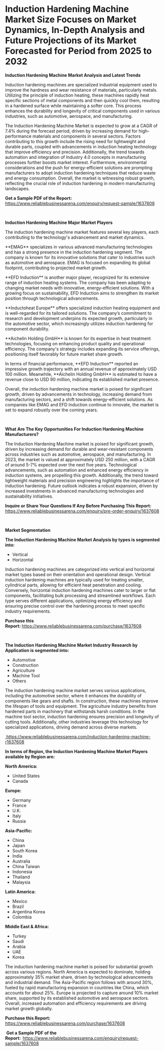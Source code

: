 <p><h1>Induction Hardening Machine Market Size Focuses on Market Dynamics, In-Depth Analysis and Future Projections of its Market Forecasted for Period from 2025 to 2032</h1></p><p><strong>Induction Hardening Machine Market Analysis and Latest Trends</strong></p>
<p><p>Induction hardening machines are specialized industrial equipment used to improve the hardness and wear resistance of materials, particularly metals. Utilizing the principle of induction heating, these machines rapidly heat specific sections of metal components and then quickly cool them, resulting in a hardened surface while maintaining a softer core. This process enhances the durability and longevity of critical components used in various industries, such as automotive, aerospace, and manufacturing.</p><p>The Induction Hardening Machine Market is expected to grow at a CAGR of 7.4% during the forecast period, driven by increasing demand for high-performance materials and components in several sectors. Factors contributing to this growth include the rising need for lightweight and durable parts, coupled with advancements in induction heating technology that improve efficiency and precision. Additionally, the trend towards automation and integration of Industry 4.0 concepts in manufacturing processes further boosts market interest. Furthermore, environmental considerations and the push for energy-efficient solutions are prompting manufacturers to adopt induction hardening techniques that reduce waste and energy consumption. Overall, the market is witnessing robust growth, reflecting the crucial role of induction hardening in modern manufacturing landscapes.</p></p>
<p><strong>Get a Sample PDF of the Report:&nbsp;</strong> <a href="https://www.reliablebusinessarena.com/enquiry/request-sample/1637608?utm_campaign=2720&utm_medium=2&utm_source=Github&utm_content=ia&utm_term=16042025&utm_id=induction-hardening-machine">https://www.reliablebusinessarena.com/enquiry/request-sample/1637608</a></p>
<p>&nbsp;</p>
<p><strong>Induction Hardening Machine Major Market Players</strong></p>
<p><p>The induction hardening machine market features several key players, each contributing to the technology's advancement and market dynamics.</p><p>**EMAG** specializes in various advanced manufacturing technologies and has a strong presence in the induction hardening segment. The company is known for its innovative solutions that cater to industries such as automotive and aerospace. EMAG is focused on expanding its global footprint, contributing to projected market growth.</p><p>**EFD Induction** is another major player, recognized for its extensive range of induction heating systems. The company has been adapting to changing market needs with innovative, energy-efficient solutions. With a growing focus on sustainability, EFD Induction aims to strengthen its market position through technological advancements.</p><p>**Inductoheat Europe** offers specialized induction heating equipment and is well-regarded for its tailored solutions. The company’s commitment to research and development underpins its expected growth, particularly in the automotive sector, which increasingly utilizes induction hardening for component durability.</p><p>**Aichelin Holding GmbH** is known for its expertise in heat treatment technologies, focusing on enhancing product quality and operational efficiency. The company's strategy includes expanding its service offerings, positioning itself favorably for future market share growth.</p><p>In terms of financial performance, **EFD Induction** reported an impressive growth trajectory with an annual revenue of approximately USD 100 million. Meanwhile, **Aichelin Holding GmbH** is estimated to have a revenue close to USD 90 million, indicating its established market presence.</p><p>Overall, the induction hardening machine market is poised for significant growth, driven by advancements in technology, increasing demand from manufacturing sectors, and a shift towards energy-efficient solutions. As companies like EMAG and EFD Induction continue to innovate, the market is set to expand robustly over the coming years.</p></p>
<p>&nbsp;</p>
<p><strong>What Are The Key Opportunities For Induction Hardening Machine Manufacturers?</strong></p>
<p><p>The Induction Hardening Machine market is poised for significant growth, driven by increasing demand for durable and wear-resistant components across industries such as automotive, aerospace, and manufacturing. In 2023, the market is valued at approximately USD 250 million, with a CAGR of around 5-7% expected over the next five years. Technological advancements, such as automation and enhanced energy efficiency in induction systems, are propelling this growth. Additionally, the trend toward lightweight materials and precision engineering highlights the importance of induction hardening. Future outlook indicates a robust expansion, driven by increased investments in advanced manufacturing technologies and sustainability initiatives.</p></p>
<p><strong>Inquire or Share Your Questions If Any Before Purchasing This Report:</strong> <a href="https://www.reliablebusinessarena.com/enquiry/pre-order-enquiry/1637608?utm_campaign=2720&utm_medium=2&utm_source=Github&utm_content=ia&utm_term=16042025&utm_id=induction-hardening-machine">https://www.reliablebusinessarena.com/enquiry/pre-order-enquiry/1637608</a></p>
<p>&nbsp;</p>
<p><strong>Market Segmentation</strong></p>
<p><strong>The Induction Hardening Machine Market Analysis by types is segmented into:</strong></p>
<p><ul><li>Vertical</li><li>Horizontal</li></ul></p>
<p><p>Induction hardening machines are categorized into vertical and horizontal market types based on their orientation and operational design. Vertical induction hardening machines are typically used for treating smaller, cylindrical parts, allowing for efficient heat penetration and cooling. Conversely, horizontal induction hardening machines cater to larger or flat components, facilitating bulk processing and streamlined workflows. Each type serves different applications, optimizing energy efficiency and ensuring precise control over the hardening process to meet specific industry requirements.</p></p>
<p><strong>Purchase this Report:&nbsp;</strong><a href="https://www.reliablebusinessarena.com/purchase/1637608?utm_campaign=2720&utm_medium=2&utm_source=Github&utm_content=ia&utm_term=16042025&utm_id=induction-hardening-machine">https://www.reliablebusinessarena.com/purchase/1637608</a></p>
<p>&nbsp;</p>
<p><strong>The Induction Hardening Machine Market Industry Research by Application is segmented into:</strong></p>
<p><ul><li>Automotive</li><li>Construction</li><li>Agriculture</li><li>Machine Tool</li><li>Others</li></ul></p>
<p><p>The induction hardening machine market serves various applications, including the automotive sector, where it enhances the durability of components like gears and shafts. In construction, these machines improve the lifespan of tools and equipment. The agriculture industry benefits from hardened parts in machinery that withstands harsh conditions. In the machine tool sector, induction hardening ensures precision and longevity of cutting tools. Additionally, other industries leverage this technology for specialized applications, driving demand across diverse markets.</p></p>
<p><a href="https://www.reliablebusinessarena.com/induction-hardening-machine-r1637608?utm_campaign=2720&utm_medium=2&utm_source=Github&utm_content=ia&utm_term=16042025&utm_id=induction-hardening-machine">&nbsp;https://www.reliablebusinessarena.com/induction-hardening-machine-r1637608</a></p>
<p><strong>In terms of Region, the Induction Hardening Machine Market Players available by Region are:</strong></p>
<p>
    <p> <strong> North America: </strong>
        <ul>
            <li>United States</li>
            <li>Canada</li>
        </ul>
        </p> 
    <p> <strong> Europe: </strong>
        <ul>
            <li>Germany</li>
            <li>France</li>
            <li>U.K.</li>
            <li>Italy</li>
            <li>Russia</li>
        </ul>
        </p> 
    <p> <strong> Asia-Pacific: </strong>
        <ul>
            <li>China</li>
            <li>Japan</li>
            <li>South Korea</li>
            <li>India</li>
            <li>Australia</li>
            <li>China Taiwan</li>
            <li>Indonesia</li>
            <li>Thailand</li>
            <li>Malaysia</li>
        </ul>
        </p> 
    <p> <strong> Latin America: </strong>
        <ul>
            <li>Mexico</li>
            <li>Brazil</li>
            <li>Argentina Korea</li>
            <li>Colombia</li>
        </ul>
        </p> 
    <p> <strong> Middle East & Africa: </strong>
        <ul>
            <li>Turkey</li>
            <li>Saudi</li>
            <li>Arabia</li>
            <li>UAE</li>
            <li>Korea</li>
        </ul>
    </p>
    </p>
<p><p>The induction hardening machine market is poised for substantial growth across various regions. North America is expected to dominate, holding approximately 35% market share, driven by technological advancements and industrial demand. The Asia-Pacific region follows with around 30%, fueled by rapid manufacturing expansion in countries like China, which accounts for about 25%. Europe is projected to capture around 10% market share, supported by its established automotive and aerospace sectors. Overall, increased automation and efficiency requirements are driving market growth globally.</p></p>
<p><strong>Purchase this Report: </strong><a href="https://www.reliablebusinessarena.com/purchase/1637608?utm_campaign=2720&utm_medium=2&utm_source=Github&utm_content=ia&utm_term=16042025&utm_id=induction-hardening-machine">https://www.reliablebusinessarena.com/purchase/1637608</a></p>
<p>&nbsp;<strong>Get a Sample PDF of the Report:&nbsp;&nbsp;</strong><a href="https://www.reliablebusinessarena.com/enquiry/request-sample/1637608?utm_campaign=2720&utm_medium=2&utm_source=Github&utm_content=ia&utm_term=16042025&utm_id=induction-hardening-machine">https://www.reliablebusinessarena.com/enquiry/request-sample/1637608</a></p>
<p><strong></strong></p>
<p><p></p><p></p><p></p></p>